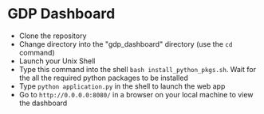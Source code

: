 # GDP Dashboard #

* Clone the repository
* Change directory into the "gdp_dashboard" directory (use the `cd` command)
* Launch your Unix Shell
* Type this command into the shell `bash install_python_pkgs.sh`. Wait for the all the required python packages to be installed
* Type `python application.py` in the shell to launch the web app
* Go to `http://0.0.0.0:8080/` in a browser on your local machine to view the dashboard